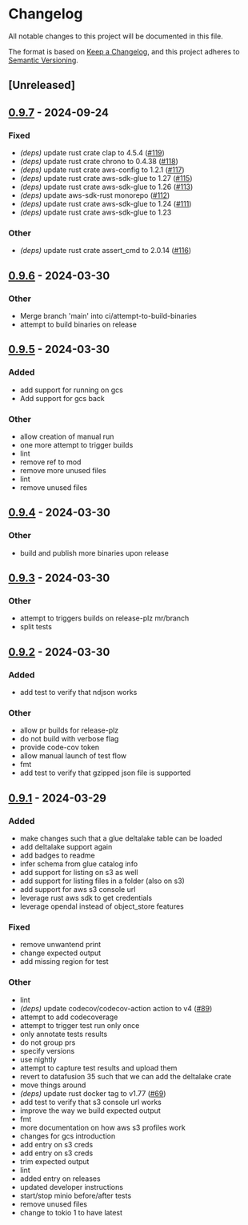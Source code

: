 # Changelog
All notable changes to this project will be documented in this file.

The format is based on [Keep a Changelog](https://keepachangelog.com/en/1.0.0/),
and this project adheres to [Semantic Versioning](https://semver.org/spec/v2.0.0.html).

## [Unreleased]

## [0.9.7](https://github.com/Xuxiaotuan/qv/compare/v0.9.6...v0.9.7) - 2024-09-24

### Fixed

- *(deps)* update rust crate clap to 4.5.4 ([#119](https://github.com/Xuxiaotuan/qv/pull/119))
- *(deps)* update rust crate chrono to 0.4.38 ([#118](https://github.com/Xuxiaotuan/qv/pull/118))
- *(deps)* update rust crate aws-config to 1.2.1 ([#117](https://github.com/Xuxiaotuan/qv/pull/117))
- *(deps)* update rust crate aws-sdk-glue to 1.27 ([#115](https://github.com/Xuxiaotuan/qv/pull/115))
- *(deps)* update rust crate aws-sdk-glue to 1.26 ([#113](https://github.com/Xuxiaotuan/qv/pull/113))
- *(deps)* update aws-sdk-rust monorepo ([#112](https://github.com/Xuxiaotuan/qv/pull/112))
- *(deps)* update rust crate aws-sdk-glue to 1.24 ([#111](https://github.com/Xuxiaotuan/qv/pull/111))
- *(deps)* update rust crate aws-sdk-glue to 1.23

### Other

- *(deps)* update rust crate assert_cmd to 2.0.14 ([#116](https://github.com/Xuxiaotuan/qv/pull/116))

## [0.9.6](https://github.com/timvw/qv/compare/v0.9.5...v0.9.6) - 2024-03-30

### Other
- Merge branch 'main' into ci/attempt-to-build-binaries
- attempt to build binaries on release

## [0.9.5](https://github.com/timvw/qv/compare/v0.9.4...v0.9.5) - 2024-03-30

### Added
- add support for running on gcs
- Add support for gcs back

### Other
- allow creation of manual run
- one more attempt to trigger builds
- lint
- remove ref to mod
- remove more unused files
- lint
- remove unused files

## [0.9.4](https://github.com/timvw/qv/compare/v0.9.3...v0.9.4) - 2024-03-30

### Other
- build and publish more binaries upon release

## [0.9.3](https://github.com/timvw/qv/compare/v0.9.2...v0.9.3) - 2024-03-30

### Other
- attempt to triggers builds on release-plz mr/branch
- split tests

## [0.9.2](https://github.com/timvw/qv/compare/v0.9.1...v0.9.2) - 2024-03-30

### Added
- add test to verify that ndjson works

### Other
- allow pr builds for release-plz
- do not build with verbose flag
- provide code-cov token
- allow manual launch of test flow
- fmt
- add test to verify that gzipped json file is supported

## [0.9.1](https://github.com/timvw/qv/compare/v0.9.0...v0.9.1) - 2024-03-29

### Added
- make changes such that a glue deltalake table can be loaded
- add deltalake support again
- add badges to readme
- infer schema from glue catalog info
- add support for listing on s3 as well
- add support for listing files in a folder (also on s3)
- add support for aws s3 console url
- leverage rust aws sdk to get credentials
- leverage opendal instead of object_store features

### Fixed
- remove unwantend print
- change expected output
- add missing region for test

### Other
- lint
- *(deps)* update codecov/codecov-action action to v4 ([#89](https://github.com/timvw/qv/pull/89))
- attempt to add codecoverage
- attempt to trigger test run only once
- only annotate tests results
- do not group prs
- specify versions
- use nightly
- attempt to capture test results and upload them
- revert to datafusion 35 such that we can add the deltalake crate
- move things around
- *(deps)* update rust docker tag to v1.77 ([#69](https://github.com/timvw/qv/pull/69))
- add test to verify that s3 console url works
- improve the way we build expected output
- fmt
- more documentation on how aws s3 profiles work
- changes for gcs introduction
- add entry on s3 creds
- add entry on s3 creds
- trim expected output
- lint
- added entry on releases
- updated developer instructions
- start/stop minio before/after tests
- remove unused files
- change to tokio 1 to have latest
